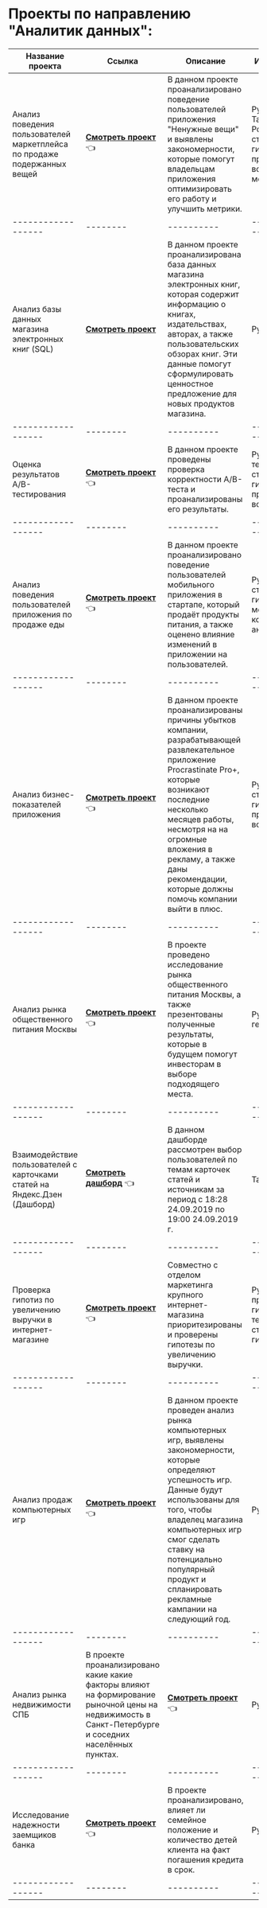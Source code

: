 # Проекты по направлению "Аналитик данных":

| Название проекта | Ссылка | Описание | Инструменты |
|------------------|--------|----------|-------------|
| Анализ поведения пользователей маркетплейса по продаже подержанных вещей | **[Смотреть проект](https://github.com/Alie-in-Wonderland/data-analyst-projects/blob/main/%D0%90%D0%BD%D0%B0%D0%BB%D0%B8%D0%B7%20%D0%BF%D0%BE%D0%B2%D0%B5%D0%B4%D0%B5%D0%BD%D0%B8%D1%8F%20%D0%BF%D0%BE%D0%BB%D1%8C%D0%B7%D0%BE%D0%B2%D0%B0%D1%82%D0%B5%D0%BB%D0%B5%D0%B9%20%D0%BC%D0%B0%D1%80%D0%BA%D0%B5%D1%82%D0%BF%D0%BB%D0%B5%D0%B9%D1%81%D0%B0%20%D0%BF%D0%BE%20%D0%BF%D1%80%D0%BE%D0%B4%D0%B0%D0%B6%D0%B5%20%D0%B2%D0%B5%D1%89%D0%B5%D0%B9/marketplace%20used%20items.ipynb)** 👈| В данном проекте проанализировано поведение пользователей приложения "Ненужные вещи" и выявлены закономерности, которые помогут владельцам приложения оптимизировать его работу и улучшить метрики.| Python, Tableau, PowerPoint, статистические гипотезы, продуктовые воронки, метрики |
|------------------|--------|----------|-------------|
| Анализ базы данных магазина электронных книг (SQL) | **[Смотреть проект](https://github.com/Alie-in-Wonderland/data-analyst-projects/blob/main/%D0%90%D0%BD%D0%B0%D0%BB%D0%B8%D0%B7%20%D0%B1%D0%B4%20%D0%BC%D0%B0%D0%B3%D0%B0%D0%B7%D0%B8%D0%BD%D0%B0%20%D0%BA%D0%BD%D0%B8%D0%B3%20(SQL)/e-book%20store.ipynb)** | В данном проекте проанализирована база данных магазина электронных книг, которая содержит информацию о книгах, издательствах, авторах, а также пользовательских обзорах книг. Эти данные помогут сформулировать ценностное предложение для новых продуктов магазина. | Python, SQL |
|------------------|--------|----------|-------------|
| Оценка результатов A/B-тестирования | **[Смотреть проект](https://github.com/Alie-in-Wonderland/data-analyst-projects/blob/main/%D0%90B-%D1%82%D0%B5%D1%81%D1%82%D0%B8%D1%80%D0%BE%D0%B2%D0%B0%D0%BD%D0%B8%D0%B5/%D0%90%D0%92-test.ipynb)**  👈 | В данном проекте проведены проверка корректности А/В-теста и проанализированы его результаты. | Python, А/В-тестирование, статистические гипотезы, продуктовые воронки |
|------------------|--------|----------|-------------|
| Анализ поведения пользователей приложения по продаже еды | **[Смотреть проект](https://github.com/Alie-in-Wonderland/data-analyst-projects/blob/main/%D0%90%D0%BD%D0%B0%D0%BB%D0%B8%D0%B7%20%D0%BF%D0%BE%D0%B2%D0%B5%D0%B4%D0%B5%D0%BD%D0%B8%D1%8F%20%D0%BF%D0%BE%D0%BB%D1%8C%D0%B7%D0%BE%D0%B2%D0%B0%D1%82%D0%B5%D0%BB%D0%B5%D0%B9%20%D0%BF%D1%80%D0%B8%D0%BB%D0%BE%D0%B6%D0%B5%D0%BD%D0%B8%D1%8F%20%D0%BF%D0%BE%20%D0%BF%D1%80%D0%BE%D0%B4%D0%B0%D0%B6%D0%B5%20%D0%B5%D0%B4%D1%8B/food%20selling%20app.ipynb)**  👈 | В данном проекте проанализировано поведение пользователей мобильного приложения в стартапе, который продаёт продукты питания, а также оценено влияние изменений в приложении на пользователей. | Python, статистические гипотезы, метрики, когортный анализ |
|------------------|--------|----------|-------------|
| Анализ бизнес-показателей приложения  | **[Смотреть проект](https://github.com/Alie-in-Wonderland/data-analyst-projects/blob/main/%D0%90%D0%BD%D0%B0%D0%BB%D0%B8%D0%B7%20%D0%BC%D0%B5%D1%82%D1%80%D0%B8%D0%BA%20%D0%BF%D1%80%D0%B8%D0%BB%D0%BE%D0%B6%D0%B5%D0%BD%D0%B8%D1%8F/app%20metrics.ipynb)**  👈 | В данном проекте проанализированы причины убытков компании, разрабатывающей развлекательное приложение Procrastinate Pro+, которые возникают последние несколько месяцев работы, несмотря на на огромные вложения в рекламу, а также даны рекомендации, которые должны помочь компании выйти в плюс. | Python, статистические гипотезы, продуктовые воронки |
|------------------|--------|----------|-------------|
| Анализ рынка общественного питания Москвы | **[Смотреть проект](https://github.com/Alie-in-Wonderland/data-analyst-projects/blob/main/%D0%A0%D1%8B%D0%BD%D0%BE%D0%BA%20%D0%BE%D0%B1%D1%89%D0%B5%D1%81%D1%82%D0%B2%D0%B5%D0%BD%D0%BD%D0%BE%D0%B3%D0%BE%20%D0%BF%D0%B8%D1%82%D0%B0%D0%BD%D0%B8%D1%8F%20%D0%9C%D0%BE%D1%81%D0%BA%D0%B2%D1%8B/Moscow%20food%20market.ipynb)** 👈 | В проекте проведено исследование рынка общественного питания Москвы, а также презентованы полученные результаты, которые в будущем помогут инвесторам в выборе подходящего места. | Python, геоаналитика |
|------------------|--------|----------|-------------|
| Взаимодействие пользователей с карточками статей на Яндекс.Дзен (Дашборд) | **[Смотреть дашборд](https://public.tableau.com/app/profile/aleona3710/viz/YandexZen_16786435537590/_?publish=yes)**  👈 | В данном дашборде рассмотрен выбор пользователей по темам карточек статей и источникам за период с 18:28 24.09.2019 по 19:00 24.09.2019 г. | Tableau |
|------------------|--------|----------|-------------|
| Проверка гипотиз по увеличению выручки в интернет-магазине | **[Смотреть проект](https://github.com/Alie-in-Wonderland/data-analyst-projects/blob/main/%D0%93%D0%B8%D0%BF%D0%BE%D1%82%D0%B8%D0%B7%D1%8B%20%D0%BF%D0%BE%20%D1%83%D0%B2%D0%B5%D0%BB%D0%B8%D1%87%D0%B5%D0%BD%D0%B8%D1%8E%20%D0%B2%D1%8B%D1%80%D1%83%D1%87%D0%BA%D0%B8%20%D0%B8%D0%BD%D1%82%D0%B5%D1%80%D0%BD%D0%B5%D1%82-%D0%BC%D0%B0%D0%B3%D0%B0%D0%B7%D0%B8%D0%BD%D0%B0/revenue%20hypotheses.ipynb)** 👈 | Совместно с отделом маркетинга крупного интернет-магазина приоритезированы и проверены гипотезы по увеличению выручки. | Python, приоритизация гипотез, A/B-тестирование, статистические гипотезы |
|------------------|--------|----------|-------------|
| Анализ продаж компьютерных игр | **[Смотреть проект](https://github.com/Alie-in-Wonderland/data-analyst-projects/blob/main/%D0%90%D0%BD%D0%B0%D0%BB%D0%B8%D0%B7%20%D0%BF%D1%80%D0%BE%D0%B4%D0%B0%D0%B6%20%D0%BA%D0%BE%D0%BC%D0%BF%D1%8C%D1%8E%D1%82%D0%B5%D1%80%D0%BD%D1%8B%D1%85%20%D0%B8%D0%B3%D1%80/sales%20of%20computer%20games.ipynb)** 👈 | В данном проекте проведен анализ рынка компьютерных игр, выявлены закономерности, которые определяют успешность игр. Данные будут использованы для того, чтобы владелец магазина компьютерных игр смог сделать ставку на потенциально популярный продукт и спланировать рекламные кампании на следующий год. | Python |
|------------------|--------|----------|-------------|
| Анализ рынка недвижимости СПБ | В проекте проанализировано какие какие факторы влияют на формирование рыночной цены на недвижимость в Санкт-Петербурге и соседних населённых пунктах. | **[Смотреть проект](https://github.com/Alie-in-Wonderland/data-analyst-projects/blob/main/%D0%90%D0%BD%D0%B0%D0%BB%D0%B8%D0%B7%20%D1%80%D1%8B%D0%BD%D0%BA%D0%B0%20%D0%BD%D0%B5%D0%B4%D0%B2%D0%B8%D0%B6%D0%B8%D0%BC%D0%BE%D1%81%D1%82%D0%B8%20%D0%A1%D0%9F%D0%91/nedvizhimost'%20spb.ipynb)** 👈 | Python |
|------------------|--------|----------|-------------|
| Исследование надежности заемщиков банка | **[Смотреть проект](https://github.com/Alie-in-Wonderland/data-analyst-projects/blob/main/%D0%98%D1%81%D1%81%D0%BB%D0%B5%D0%B4%D0%BE%D0%B2%D0%B0%D0%BD%D0%B8%D0%B5%20%D0%BD%D0%B0%D0%B4%D0%B5%D0%B6%D0%BD%D0%BE%D1%81%D1%82%D0%B8%20%D0%B7%D0%B0%D0%B5%D0%BC%D1%89%D0%B8%D0%BA%D0%BE%D0%B2/nadezhnost'%20zayemshchikov.ipynb)** 👈 | В проекте проанализировано, влияет ли семейное положение и количество детей клиента на факт погашения кредита в срок. | Python |
|------------------|--------|----------|-------------|

